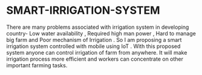 # SMART-IRRIGATION-SYSTEM
There are many problems associated with irrigation system in developing country- Low water availability , Required high man power , Hard to manage big farm and Poor mechanism of Irrigation . So I am proposing a smart irrigation system controlled with mobile  using  IoT . With this proposed  system  anyone can control irrigation of farm from anywhere.  It will make irrigation process more efficient and workers can concentrate on other important farming tasks.
